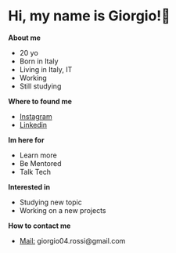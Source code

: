 <h1>Hi, my name is Giorgio!👋</h1>
<b>About me</b>

<ul>
  <li>20 yo</li>
  <li>Born in Italy</li>
  <li>Living in Italy, IT</li>
  <li>Working</li>
  <li>Still studying</li>
</ul>


<b>Where to found me</b>
<ul>
  <a href="https://www.instagram.com/gio_rossii_/"><li>Instagram</li></a>
  <a href="https://https://www.linkedin.com/in/rossi-giorgio/"><li>Linkedin</li></a>  
</ul>

<b>Im here for</b>
<ul>
  <li>Learn more</li>
  <li>Be Mentored</li>
  <li>Talk Tech</li>
</ul>

<b>Interested in</b>
<ul>
  <li>Studying new topic</li>
  <li>Working on a new projects</li>
</ul>


<b>How to contact me</b>
<ul>
 <li><a href="mailto:giorgio04.rossi@gmail.com">Mail:</a> giorgio04.rossi@gmail.com</li>
</ul>

<!---
- 👋 Hi, I’m @Giorgio-Rossi
- 👀 I’m interested in ...
- 🌱 I’m currently learning Kotlin Language
- 💞️ I’m looking to collaborate on ...
- 📫 How to reach me giorgio04.rossi@gmail.com

Giorgio-Rossi/Giorgio-Rossi is a ✨ special ✨ repository because its `README.md` (this file) appears on your GitHub profile.
You can click the Preview link to take a look at your changes.
--->
